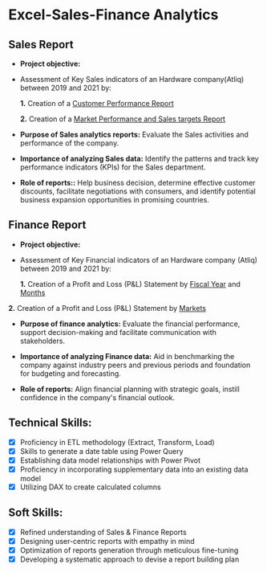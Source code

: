# Excel-Sales-Finance Analytics
## Sales Report

- **Project objective:**
-  Assessment of Key Sales indicators of an Hardware company(Atliq) between 2019 and 2021 by:

    **1.** Creation of a [Customer Performance Report](https://github.com/ABR-data/Excel_Sales-Finance_Analytics/blob/main/CUSTOMER%20PERFORMANCE%20REPORT.pdf)

    **2.** Creation of a [Market Performance and Sales targets Report](https://github.com/SnehaJainapur/Excel-Sales-Analytics/blob/main/Market%20Performance%20vs%20Target%20Report.pdf)

- **Purpose of Sales analytics reports:** Evaluate the Sales activities and performance of the company.

- **Importance of analyzing Sales data:** Identify the patterns and track key performance indicators (KPIs) for the Sales department.

- **Role of reports::** Help business decision, determine effective customer discounts, facilitate negotiations with consumers, and identify potential business expansion opportunities in promising countries.


## Finance Report

- **Project objective:**
-   Assessment of Key Financial indicators of an Hardware company (Atliq) between 2019 and 2021 by:
  
    **1.** Creation of a Profit and Loss (P&L) Statement by [Fiscal Year](https://github.com/SnehaJainapur/Excel-Sales-Analytics/blob/main/P%20%26%20L%20Statement%20By%20Fiscal%20Years.pdf) and [Months](https://github.com/SnehaJainapur/Excel-Sales-Analytics/blob/main/P%20%26%20L%20Statement%20By%20Fiscal%20Months.pdf)

   **2.** Creation of a Profit and Loss (P&L) Statement by [Markets](https://github.com/ABR-data/Excel_Sales-Finance_Analytics/blob/main/P%26L%20Statement%20by%20Markets.pdf)

- **Purpose of finance analytics:** Evaluate the financial performance, support decision-making and facilitate communication with stakeholders.

- **Importance of analyzing Finance data:** Aid in benchmarking the company against industry peers and previous periods and foundation for budgeting and forecasting.

- **Role of reports:** Align financial planning with strategic goals, instill confidence in the company's financial outlook.


## Technical Skills:
- [x]	Proficiency in ETL methodology (Extract, Transform, Load)
- [x]	Skills to generate a date table using Power Query
- [x]	Establishing data model relationships with Power Pivot
- [x]	Proficiency in incorporating supplementary data into an existing data model
- [x]	Utilizing DAX to create calculated columns

## Soft Skills:
- [x]	Refined understanding of Sales & Finance Reports
- [x]	Designing user-centric reports with empathy in mind
- [x]	Optimization of reports generation through meticulous fine-tuning
- [x]	Developing a systematic approach to devise a report building plan
